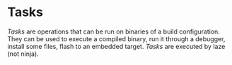 # Tasks

*Tasks* are operations that can be run on binaries of a build configuration.
They can be used to execute a compiled binary, run it through a debugger, install some files, flash to an embedded target.
*Tasks* are executed by laze (not ninja).
